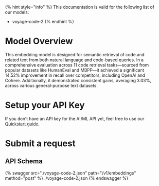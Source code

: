 [#references:start]: <> ({ "template": "openapi" })
{% hint style="info" %}
This documentation is valid for the following list of our models:
* voyage-code-2
{% endhint %}

# Model Overview
This embedding model is designed for semantic retrieval of code and related text from both natural language and code-based queries. In a comprehensive evaluation across 11 code retrieval tasks—sourced from popular datasets like HumanEval and MBPP—it achieved a significant 14.52% improvement in recall over competitors, including OpenAI and Cohere. Additionally, it demonstrated consistent gains, averaging 3.03%, across various general-purpose text datasets.

# Setup your API Key
If you don’t have an API key for the AI/ML API yet, feel free to use our [Quickstart guide](https://docs.aimlapi.com/quickstart/setting-up).

# Submit a request
## API Schema
{% swagger src="./voyage-code-2.json" path="/v1/embeddings" method="post" %}
./voyage-code-2.json
{% endswagger %}


[#references:end]: <> ({})